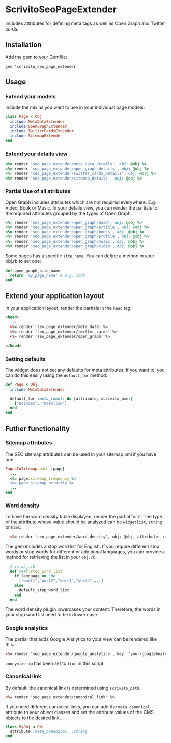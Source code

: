 # ScrivitoSeoPageExtender

Includes attributes for defining meta tags as well as Open Graph and Twitter cards.

## Installation

Add the gem to your Gemfile:

    gem 'scrivito_seo_page_extender'

## Usage

### Extend your models

Include the mixins you want to use in your individual page models:

```ruby
class Page < Obj
  include MetaDataExtender
  include OpenGraphExtender
  include TwitterCardsExtender
  include SitemapExtender
end
```

### Extend your details view

```ruby
<%= render 'seo_page_extender/meta_data_details', obj: @obj %>
<%= render 'seo_page_extender/open_graph_details', obj: @obj %>
<%= render 'seo_page_extender/twitter_cards_details', obj: @obj %>
<%= render 'seo_page_extender/sitemap_details', obj: @obj %>
```

### Partial Use of all atributes

Open Graph includes attributes which are not required everywhere. E.g. Video, Book or Music. In your details view, you can render the partials for the required attributes grouped by the types of Open Graph:

```ruby
<%= render 'seo_page_extender/open_graph/base', obj: @obj %>
<%= render 'seo_page_extender/open_graph/article', obj: @obj %>
<%= render 'seo_page_extender/open_graph/books', obj: @obj %>
<%= render 'seo_page_extender/open_graph/profile', obj: @obj %>
<%= render 'seo_page_extender/open_graph/music', obj: @obj %>
<%= render 'seo_page_extender/open_graph/video', obj: @obj %>
```

Some pages has a specific `site_name`. You can define a method in your obj.rb to set one:

```ruby
def open_graph_site_name
  return 'my_page_name' # e.g. imdb
end
```

## Extend your application layout

In your application layout, render the partials in the `head` tag:

```html
<head>
  ...
  <%= render 'seo_page_extender/meta_data' %>
  <%= render 'seo_page_extender/twitter_cards' %>
  <%= render 'seo_page_extender/open_graph' %>
  ...
</head>
```

### Setting defaults

The widget does not set any defaults for meta attributes. If you want to, you can do this easily using the `default_for` method:

```ruby
def Page < Obj
  include MetaDataExtender

  default_for :meta_robots do |attribute, scrivito_user|
    ["noindex", "nofollow"]
  end
end
```

## Futher functionality

### Sitemap attributes

The SEO sitemap attributes can be used in your sitemap.xml if you have one.

```ruby
PagesInSitemap.each |page|
  ...
  <%= page.sitemap_frequency %>
  <%= page.sitemap_priority %>
  ...
end
```

### Word density

To have the word density table displayed, render the partial for it. The type of the attribute whose value should be analyzed can be `widgetlist`, `string` or `html`:

```xml
  <%= render 'seo_page_extender/word_density', obj: @obj, attribute: :attribute %>
```

The gem includes a stop word list for English. If you require different stop words or stop words for different or additional languages, you can provide a method for retrieving the list in your `obj.rb`:

```ruby
  # in obj.rb
  def self.stop_word_list
    if language == :de
      ["wort1","wort2","wort3","wort4",...]
    else
      default_stop_word_list
    end
  end
```

The word density plugin lowercases your content. Therefore, the words in your stop word list need to be in lower case.

### Google analytics

The partial that adds Google Analytics to your view can be rendered like this:

```xml
<%= render 'seo_page_extender/google_analytics', key: 'your-googleAnalytics-key' %>
```

`anonymize-ip` has been set to `true` in this script.

### Canonical link

By default, the canonical link is determined using `scrivito_path`.

```xml
<%= render 'seo_page_extender/canonical_link' %>
```

If you need different canonical links, you can add the `meta_canonical` attribute to your object classes and set the attribute values of the CMS objects to the desired link.

```ruby
class MyObj < Obj
  attribute :meta_canonical, :string
end
```